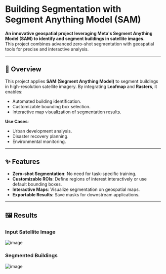 # **Building Segmentation with Segment Anything Model (SAM)**

**An innovative geospatial project leveraging Meta's Segment Anything Model (SAM) to identify and segment buildings in satellite images.**  
This project combines advanced zero-shot segmentation with geospatial tools for precise and interactive analysis.

---

## 🚀 **Overview**

This project applies **SAM (Segment Anything Model)** to segment buildings in high-resolution satellite imagery. By integrating **Leafmap** and **Rasters**, it enables:
- Automated building identification.
- Customizable bounding box selection.
- Interactive map visualization of segmentation results.

**Use Cases**:
- Urban development analysis.
- Disaster recovery planning.
- Environmental monitoring.

---

## ✨ **Features**

- **Zero-shot Segmentation**: No need for task-specific training.
- **Customizable ROIs**: Define regions of interest interactively or use default bounding boxes.
- **Interactive Maps**: Visualize segmentation on geospatial maps.
- **Exportable Results**: Save masks for downstream applications.



---

## 🖼️ **Results**

### **Input Satellite Image**
![image](https://github.com/user-attachments/assets/4c8491e3-e369-4c71-a080-49ccd83167a2)



### **Segmented Buildings**
![image](https://github.com/user-attachments/assets/515923be-c9c7-4973-99bb-6a5de8a070c0)


